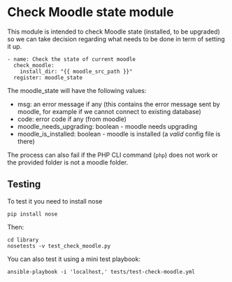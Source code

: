 # Check Moodle state module

This module is intended to check Moodle state (installed, to be upgraded) so we can take decision regarding
what needs to be done in term of setting it up.

    - name: Check the state of current moodle
      check_moodle:
        install_dir: "{{ moodle_src_path }}"
      register: moodle_state

The moodle_state will have the following values:

* msg: an error message if any (this contains the error message sent by moodle, for example if we cannot
connect to existing database)
* code: error code if any (from moodle)
* moodle_needs_upgrading: boolean - moodle needs upgrading
* moodle_is_installed: boolean - moodle is installed (a *valid* config file is there)

The process can also fail if the PHP CLI command (`php`) does not work or the provided folder is not a moodle folder.

## Testing 
To test it you need to install nose

    pip install nose
    
Then:

    cd library
    nosetests -v test_check_moodle.py
    
You can also test it using a mini test playbook:

    ansible-playbook -i 'localhost,' tests/test-check-moodle.yml 
